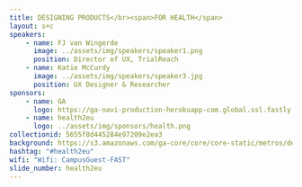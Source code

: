 ```yaml
---
title: DESIGNING PRODUCTS</br><span>FOR HEALTH</span>
layout: s+c
speakers:
    - name: FJ van Wingerde
      image: ../assets/img/speakers/speaker1.png
      position: Director of UX, TrialReach
    - name: Katie McCurdy
      image: ../assets/img/speakers/speaker3.jpg
      position: UX Designer & Researcher
sponsors:
    - name: GA
      logo: https://ga-navi-production-herokuapp-com.global.ssl.fastly.net/assets/ga-lockup-71fbaaab518d174889a54e55cef043ba56a2a04e617235b74b1a9241f2791665.png
    - name: health2eu
      logo: ../assets/img/sponsors/health.png
collectionid: 5655f8d445284e97209e2ea3
background: https://s3.amazonaws.com/ga-core/core/core-static/metros/default-background.jpg
hashtag: "#health2eu"
wifi: "Wifi: CampusGuest-FAST"
slide_number: health2eu
---
```

